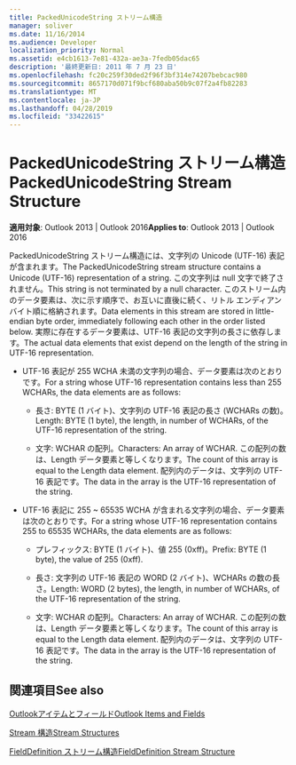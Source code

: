 ```yaml
---
title: PackedUnicodeString ストリーム構造
manager: soliver
ms.date: 11/16/2014
ms.audience: Developer
localization_priority: Normal
ms.assetid: e4cb1613-7e81-432a-ae3a-7fedb05dac65
description: '最終更新日: 2011 年 7 月 23 日'
ms.openlocfilehash: fc20c259f30ded2f96f3bf314e74207bebcac980
ms.sourcegitcommit: 8657170d071f9bcf680aba50b9c07f2a4fb82283
ms.translationtype: MT
ms.contentlocale: ja-JP
ms.lasthandoff: 04/28/2019
ms.locfileid: "33422615"
---
```

# <a name="packedunicodestring-stream-structure"></a><span data-ttu-id="8a497-103">PackedUnicodeString ストリーム構造</span><span class="sxs-lookup"><span data-stu-id="8a497-103">PackedUnicodeString Stream Structure</span></span>

  
  
<span data-ttu-id="8a497-104">**適用対象**: Outlook 2013 | Outlook 2016</span><span class="sxs-lookup"><span data-stu-id="8a497-104">**Applies to**: Outlook 2013 | Outlook 2016</span></span> 
  
<span data-ttu-id="8a497-105">PackedUnicodeString ストリーム構造には、文字列の Unicode (UTF-16) 表記が含まれます。</span><span class="sxs-lookup"><span data-stu-id="8a497-105">The PackedUnicodeString stream structure contains a Unicode (UTF-16) representation of a string.</span></span> <span data-ttu-id="8a497-106">この文字列は null 文字で終了されません。</span><span class="sxs-lookup"><span data-stu-id="8a497-106">This string is not terminated by a null character.</span></span> <span data-ttu-id="8a497-107">このストリーム内のデータ要素は、次に示す順序で、お互いに直後に続く、リトル エンディアン バイト順に格納されます。</span><span class="sxs-lookup"><span data-stu-id="8a497-107">Data elements in this stream are stored in little-endian byte order, immediately following each other in the order listed below.</span></span> <span data-ttu-id="8a497-108">実際に存在するデータ要素は、UTF-16 表記の文字列の長さに依存します。</span><span class="sxs-lookup"><span data-stu-id="8a497-108">The actual data elements that exist depend on the length of the string in UTF-16 representation.</span></span>
  
- <span data-ttu-id="8a497-109">UTF-16 表記が 255 WCHA 未満の文字列の場合、データ要素は次のとおりです。</span><span class="sxs-lookup"><span data-stu-id="8a497-109">For a string whose UTF-16 representation contains less than 255 WCHARs, the data elements are as follows:</span></span>
    
  - <span data-ttu-id="8a497-110">長さ: BYTE (1 バイト)、文字列の UTF-16 表記の長さ (WCHARs の数)。</span><span class="sxs-lookup"><span data-stu-id="8a497-110">Length: BYTE (1 byte), the length, in number of WCHARs, of the UTF-16 representation of the string.</span></span>
    
  - <span data-ttu-id="8a497-111">文字: WCHAR の配列。</span><span class="sxs-lookup"><span data-stu-id="8a497-111">Characters: An array of WCHAR.</span></span> <span data-ttu-id="8a497-112">この配列の数は、Length データ要素と等しくなります。</span><span class="sxs-lookup"><span data-stu-id="8a497-112">The count of this array is equal to the Length data element.</span></span> <span data-ttu-id="8a497-113">配列内のデータは、文字列の UTF-16 表記です。</span><span class="sxs-lookup"><span data-stu-id="8a497-113">The data in the array is the UTF-16 representation of the string.</span></span>
    
- <span data-ttu-id="8a497-114">UTF-16 表記に 255 ~ 65535 WCHA が含まれる文字列の場合、データ要素は次のとおりです。</span><span class="sxs-lookup"><span data-stu-id="8a497-114">For a string whose UTF-16 representation contains 255 to 65535 WCHARs, the data elements are as follows:</span></span>
    
  - <span data-ttu-id="8a497-115">プレフィックス: BYTE (1 バイト)、値 255 (0xff)。</span><span class="sxs-lookup"><span data-stu-id="8a497-115">Prefix: BYTE (1 byte), the value of 255 (0xff).</span></span>
    
  - <span data-ttu-id="8a497-116">長さ: 文字列の UTF-16 表記の WORD (2 バイト)、WCHARs の数の長さ。</span><span class="sxs-lookup"><span data-stu-id="8a497-116">Length: WORD (2 bytes), the length, in number of WCHARs, of the UTF-16 representation of the string.</span></span>
    
  - <span data-ttu-id="8a497-117">文字: WCHAR の配列。</span><span class="sxs-lookup"><span data-stu-id="8a497-117">Characters: An array of WCHAR.</span></span> <span data-ttu-id="8a497-118">この配列の数は、Length データ要素と等しくなります。</span><span class="sxs-lookup"><span data-stu-id="8a497-118">The count of this array is equal to the Length data element.</span></span> <span data-ttu-id="8a497-119">配列内のデータは、文字列の UTF-16 表記です。</span><span class="sxs-lookup"><span data-stu-id="8a497-119">The data in the array is the UTF-16 representation of the string.</span></span>
    
## <a name="see-also"></a><span data-ttu-id="8a497-120">関連項目</span><span class="sxs-lookup"><span data-stu-id="8a497-120">See also</span></span>



[<span data-ttu-id="8a497-121">Outlookアイテムとフィールド</span><span class="sxs-lookup"><span data-stu-id="8a497-121">Outlook Items and Fields</span></span>](outlook-items-and-fields.md)
  
[<span data-ttu-id="8a497-122">Stream 構造</span><span class="sxs-lookup"><span data-stu-id="8a497-122">Stream Structures</span></span>](stream-structures.md)
  
[<span data-ttu-id="8a497-123">FieldDefinition ストリーム構造</span><span class="sxs-lookup"><span data-stu-id="8a497-123">FieldDefinition Stream Structure</span></span>](fielddefinition-stream-structure.md)

